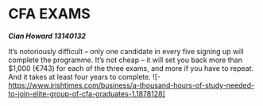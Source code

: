 CFA EXAMS
======================================
***Cian Howard 13140132***

It’s notoriously difficult – only one candidate in every five signing up will complete the programme. It’s not cheap – it will set you back
more than $1,000 (€743) for each of the three exams, and more if you have to repeat. And it takes at least four years to complete.
![-https://www.irishtimes.com/business/a-thousand-hours-of-study-needed-to-join-elite-group-of-cfa-graduates-1.1878128]



